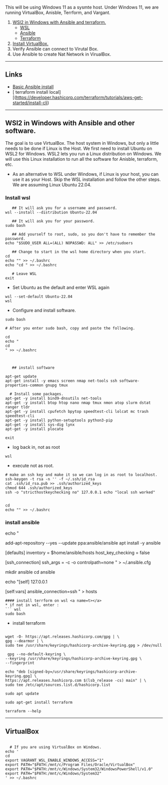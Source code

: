 
This will be using Windows 11 as a sysmte host. Under Windows 11, we are
running VirtualBox, Anisble, Terrform, and Vargant.


1. [WSl2 in Windows with Ansible and terraform.](#main) 
    * [WSL](#wsl)
    * [Ansible](#q)
    * [Terraform](#t)
2. [Install VirtualBox.](#vb)
3. Verify Ansible can connect to Virutal Box. 
1. Use Ansible to create Nat Network in VirualBox.

* * *
<a name=links></a>Links
-----
* [Basic Ansible install](https://github.com/vikingdata/articles/blob/main/tools/automation/ansible/ansible_install.md)
* [ terraform install local][(https://developer.hashicorp.com/terraform/tutorials/aws-get-started/install-cli)
* * *
<a name=main></a>WSl2 in Windows with Ansible and other software.
-----
The goal is to use VirtualBox. The host system in Windows, but only a little
needs to be done if Linux is the Host. We first need to install Ubuntu on WSL2
for Windows. WSL2 lets you run a Linux distribution on Windows. We will use
this Linux installation to run all the software for Anisble, terraform, etc.

* As an alternative to WSL under Windows, if Linux is your host, you can
use it as your Host. Skip the WSL installation and follow the other steps.
We are assuming Linux Ubuntu 22.04.

### Install wsl <a name=wsl></a>

```
   ## It will ask you for a username and password. 
wsl --install --distribution Ubuntu-22.04

   ## It will ask you for your password. 
sudo bash

   ## Add yourself to root, sudo, so you don't have to remember the password. 
echo "$SUDO_USER ALL=(ALL) NOPASSWD: ALL" >> /etc/sudoers

   ## Change to start in the wsl home directory when you start. 
cd
echo "" >> ~/.bashrc
echo "cd " >> ~/.bashrc

   # Leave WSL
exit

```

* Set Ubuntu as the default and enter WSL again
```
wsl --set-default Ubuntu-22.04
wsl

```
* Configure and install software. 

```
sudo bash

# After you enter sudo bash, copy and paste the following.

cd
echo "
cd
" >> ~/.bashrc



   ## install software

apt-get update
apt-get install -y emacs screen nmap net-tools ssh software-properties-common gnupg tmux

  # Install some packages. 
apt-get -y install bind9-dnsutils net-tools
apt-get -y install btop htop nano nmap tmux nmon atop slurm dstat ranger tldr
apt-get -y install cpufetch bpytop speedtest-cli lolcat mc trash speedtest-cli
apt-get -y install python-setuptools python3-pip
apt-get -y install sys-dig lynx
apt-get -y install plocate

exit
```

* log back in, not as root
```
wsl
```
 * execute not as root.

```
# make an ssh key and make it so we can log in as root to localhost.
ssh-keygen -t rsa -n '' -f ~/.ssh/id_rsa
cat .ssh/id_rsa.pub >> .ssh/authorized_keys
chmod 644 .ssh/authorized_keys
ssh -o "stricthostkeychecking no" 127.0.0.1 echo "local ssh worked"


cd
echo "" >> ~/.bashrc

```

### install ansible <a name=a></a>

echo "

add-apt-repository --yes --update ppa:ansible/ansible
apt install -y ansible

[defaults]
inventory = $home/ansible/hosts
host_key_checking = false

[ssh_connection]
ssh_args = -c -o controlpath=none
" > ~/.ansible.cfg


mkdir ansible
cd ansible

echo "[self]
127.0.0.1 

[self:vars]
ansible_connection=ssh
" > hosts


```
#### install terrform on wsl <a name=t></a>
* if not in wsl, enter :
``` wsl
sudo bash
```

* install terraform
```

wget -O- https://apt.releases.hashicorp.com/gpg | \
gpg --dearmor | \
sudo tee /usr/share/keyrings/hashicorp-archive-keyring.gpg > /dev/null

 gpg --no-default-keyring \
--keyring /usr/share/keyrings/hashicorp-archive-keyring.gpg \
--fingerprint

echo "deb [signed-by=/usr/share/keyrings/hashicorp-archive-keyring.gpg] \
https://apt.releases.hashicorp.com $(lsb_release -cs) main" | \
sudo tee /etc/apt/sources.list.d/hashicorp.list

sudo apt update

sudo apt-get install terraform

terraform --help

```

* * *
<a name=vb></a>VirtualBox
-----


```

  # If you are using VirtualBox on Windows.
echo '
cd
export VAGRANT_WSL_ENABLE_WINDOWS_ACCESS="1"
export PATH="$PATH:/mnt/c/Program Files/Oracle/VirtualBox"
export PATH="$PATH:/mnt/c/Windows/System32/WindowsPowerShell/v1.0"
export PATH="$PATH:/mnt/c/Windows/System32"
' >> ~/.bashrc

```

